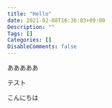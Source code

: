 ```yaml
---
title: "Hello"
date: 2021-02-08T16:36:03+09:00
Description: ""
Tags: []
Categories: []
DisableComments: false
---
```


あああああ

テスト

こんにちは